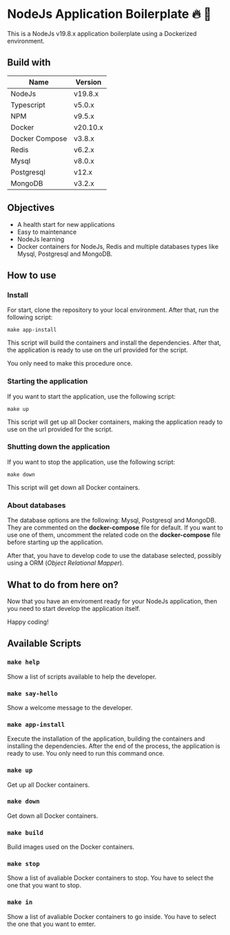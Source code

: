 # NodeJs Application Boilerplate  🔥 🚀

This is a NodeJs v19.8.x application boilerplate using a Dockerized environment.

## Build with

| Name       | Version  |
| ---------- | -------- |
| NodeJs | v19.8.x |
| Typescript | v5.0.x |
| NPM | v9.5.x |
| Docker | v20.10.x |
| Docker Compose | v3.8.x |
| Redis | v6.2.x |
| Mysql | v8.0.x |
| Postgresql | v12.x |
| MongoDB | v3.2.x |

## Objectives

* A health start for new applications
* Easy to maintenance
* NodeJs learning
* Docker containers for NodeJs, Redis and multiple databases types like Mysql, Postgresql and MongoDB.

## How to use

### Install

For start, clone the repository to your local environment. After that, run the following script:

`make app-install`

This script will build the containers and install the dependencies. After that, the application is ready to use on the url provided for the script.

You only need to make this procedure once.

### Starting the application

If you want to start the application, use the following script:

`make up`

This script will get up all Docker containers, making the application ready to use on the url provided for the script.

### Shutting down the application

If you want to stop the application, use the following script:

`make down`

This script will get down all Docker containers.

### About databases

The database options are the following: Mysql, Postgresql and MongoDB. They are commented on the **docker-compose** file for default. If you want to use one of them, uncomment the related code on the **docker-compose** file before starting up the application.

After that, you have to develop code to use the database selected, possibly using a ORM (*Object Relational Mapper*).

## What to do from here on?

Now that you have an enviroment ready for your NodeJs application, then you need to start develop the application itself.

Happy coding!

## Available Scripts

### `make help`

Show a list of scripts available to help the developer.

### `make say-hello`

Show a welcome message to the developer.

### `make app-install`

Execute the installation of the application, building the containers and installing the dependencies. After the end of the process, the application is ready to use. You only need to run this command once.

### `make up`

Get up all Docker containers.

### `make down`

Get down all Docker containers.

### `make build`

Build images used on the Docker containers.

### `make stop`

Show a list of avaliable Docker containers to stop. You have to select the one that you want to stop.

### `make in`

Show a list of avaliable Docker containers to go inside. You have to select the one that you want to emter.
